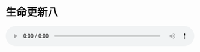 # 生命更新八

<audio style="width: 100%;" preload="false" controls controlslist="nodownload"><source src="//cdn.simai.ml/audio/mp3/old/18902.mp3" type="audio/mpeg">Your browser does not support the audio element.</audio>


